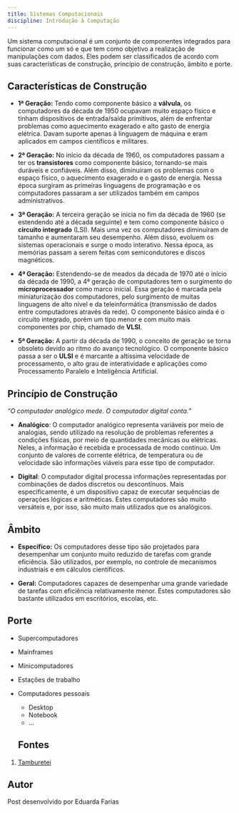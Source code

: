 ```yaml
---
title: Sistemas Computacionais
discipline: Introdução à Computação
---
```


Um sistema computacional é um conjunto de componentes integrados para funcionar como um só e que tem como objetivo a realização de manipulações com dados. Eles podem ser classificados de acordo com suas características de construção, princípio de construção, âmbito e porte.

## Características de Construção

- **1ª Geração:** Tendo como componente básico a **válvula**, os computadores da década de 1950 ocupavam muito espaço físico e tinham dispositivos de entrada/saída primitivos, além de enfrentar problemas como aquecimento exagerado e alto gasto de energia elétrica. Davam suporte apenas à linguagem de máquina e eram aplicados em campos científicos e militares.

- **2ª Geração:** No início da década de 1960, os computadores passam a ter os **transistores** como componente básico, tornando-se mais duráveis e confiáveis. Além disso, diminuíram os problemas com o espaço físico, o aquecimento exagerado e o gasto de energia. Nessa época surgiram as primeiras linguagens de programação e os computadores passaram a ser utilizados também em campos administrativos.

- **3ª Geração:** A terceira geração se inicia no fim da década de 1960 (se estendendo até a década seguinte) e tem como componente básico o **circuito integrado** (LSI). Mais uma vez os computadores diminuíram de tamanho e aumentaram seu desempenho. Além disso, evoluem os sistemas operacionais e surge o modo interativo. Nessa época, as memórias passam a serem feitas com semicondutores e discos magnéticos.

- **4ª Geração:** Estendendo-se de meados da década de 1970 até o início da década de 1990, a 4ª geração de computadores tem o surgimento do **microprocessador** como marco inicial. Essa geração é marcada pela miniaturização dos computadores, pelo surgimento de muitas linguagens de alto nível e da teleinformática (transmissão de dados entre computadores através da rede). O componente básico ainda é o circuito integrado, porém um tipo menor e com muito mais componentes por chip, chamado de **VLSI**.

- **5ª Geração:** A partir da década de 1990, o conceito de geração se torna obsoleto devido ao ritmo do avanço tecnológico. O componente básico passa a ser o **ULSI** e é marcante a altíssima velocidade de processamento, o alto grau de interatividade e aplicações como Processamento Paralelo e Inteligência Artificial.

## Princípio de Construção

*“O computador analógico mede.
O computador digital conta.”*

- **Analógico**: O computador analógico representa variáveis por meio de analogias, sendo utilizado na resolução de problemas referentes a condições físicas, por meio de quantidades mecânicas ou elétricas. Neles, a informação é recebida e processada de modo contínuo. Um conjunto de valores de corrente elétrica, de temperatura ou de velocidade são informações viáveis para esse tipo de computador.

- **Digital**: O computador digital processa informações representadas por combinações de dados discretos ou descontínuos. Mais especificamente, é um dispositivo capaz de executar sequências de operações lógicas e aritméticas. Estes computadores são muito versáteis e, por isso, são muito mais utilizados que os analógicos.

## Âmbito

- **Específico:** Os computadores desse tipo são projetados para desempenhar um conjunto muito reduzido de tarefas com grande eficiência. São utilizados, por exemplo, no controle de mecanismos industriais e em cálculos científicos.

- **Geral:** Computadores capazes de desempenhar uma grande variedade de tarefas com eficiência relativamente menor. Estes computadores são bastante utilizados em escritórios, escolas, etc.

## Porte

- Supercomputadores
- Mainframes
- Minicomputadores
- Estações de trabalho
- Computadores pessoais
    - Desktop
    - Notebook
    - ...

    ## Fontes 

1. <a href= "https://github.com/OpenDevUFCG/Tamburetei" target="_blank"> Tamburetei </a>

## Autor 

Post desenvolvido por Eduarda Farias 